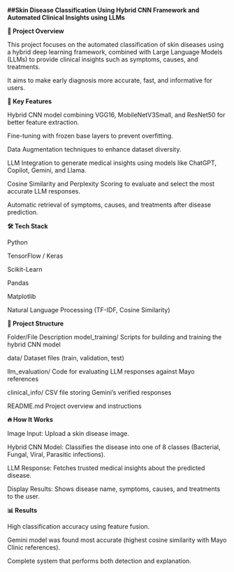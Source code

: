 **##Skin Disease Classification Using Hybrid CNN Framework and Automated Clinical Insights using LLMs**



**📌 Project Overview**

This project focuses on the automated classification of skin diseases using a hybrid deep learning framework, combined with Large Language Models (LLMs) to provide clinical insights such as symptoms, causes, and treatments.

It aims to make early diagnosis more accurate, fast, and informative for users.

**🚀 Key Features**

Hybrid CNN model combining VGG16, MobileNetV3Small, and ResNet50 for better feature extraction.

Fine-tuning with frozen base layers to prevent overfitting.

Data Augmentation techniques to enhance dataset diversity.

LLM Integration to generate medical insights using models like ChatGPT, Copilot, Gemini, and Llama.

Cosine Similarity and Perplexity Scoring to evaluate and select the most accurate LLM responses.

Automatic retrieval of symptoms, causes, and treatments after disease prediction.

**🛠️ Tech Stack**

Python

TensorFlow / Keras

Scikit-Learn

Pandas

Matplotlib

Natural Language Processing (TF-IDF, Cosine Similarity)

**📂 Project Structure**

Folder/File	Description
model_training/	Scripts for building and training the hybrid CNN model

data/	Dataset files (train, validation, test)

llm_evaluation/	Code for evaluating LLM responses against Mayo references

clinical_info/	CSV file storing Gemini’s verified responses

README.md	Project overview and instructions

**🔥 How It Works**

Image Input: Upload a skin disease image.

Hybrid CNN Model: Classifies the disease into one of 8 classes (Bacterial, Fungal, Viral, Parasitic infections).

LLM Response: Fetches trusted medical insights about the predicted disease.

Display Results: Shows disease name, symptoms, causes, and treatments to the user.

**📊 Results**

High classification accuracy using feature fusion.

Gemini model was found most accurate (highest cosine similarity with Mayo Clinic references).

Complete system that performs both detection and explanation.
